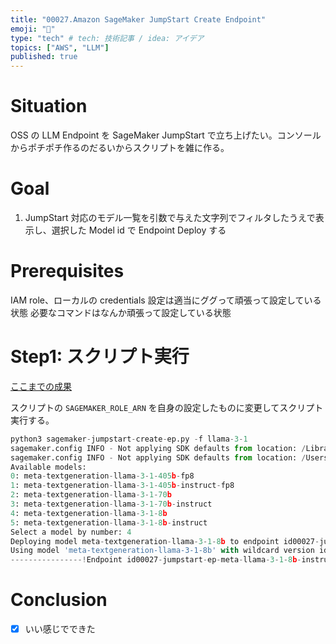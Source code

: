 ```yaml
---
title: "00027.Amazon SageMaker JumpStart Create Endpoint"
emoji: "🙌"
type: "tech" # tech: 技術記事 / idea: アイデア
topics: ["AWS", "LLM"]
published: true
---
```


# Situation
OSS の LLM Endpoint を SageMaker JumpStart で立ち上げたい。コンソールからポチポチ作るのだるいからスクリプトを雑に作る。

# Goal
1. JumpStart 対応のモデル一覧を引数で与えた文字列でフィルタしたうえで表示し、選択した Model id で Endpoint Deploy する

# Prerequisites
IAM role、ローカルの credentials 設定は適当にググって頑張って設定している状態
必要なコマンドはなんか頑張って設定している状態

# Step1: スクリプト実行

[ここまでの成果](https://gist.github.com/littlemex/34e3ee304bbcd59c8eb25e8d53b06771)

スクリプトの `SAGEMAKER_ROLE_ARN` を自身の設定したものに変更してスクリプト実行する。 

```python
python3 sagemaker-jumpstart-create-ep.py -f llama-3-1
sagemaker.config INFO - Not applying SDK defaults from location: /Library/Application Support/sagemaker/config.yaml
sagemaker.config INFO - Not applying SDK defaults from location: /Users/akazawt/Library/Application Support/sagemaker/config.yaml
Available models:
0: meta-textgeneration-llama-3-1-405b-fp8
1: meta-textgeneration-llama-3-1-405b-instruct-fp8
2: meta-textgeneration-llama-3-1-70b
3: meta-textgeneration-llama-3-1-70b-instruct
4: meta-textgeneration-llama-3-1-8b
5: meta-textgeneration-llama-3-1-8b-instruct
Select a model by number: 4
Deploying model meta-textgeneration-llama-3-1-8b to endpoint id00027-jumpstart-ep-meta-llama-3-1-8b-instruct-test01 on instance type None
Using model 'meta-textgeneration-llama-3-1-8b' with wildcard version identifier '*'. You can pin to version '1.0.0' for more stable results. Note that models may have different input/output signatures after a major version upgrade.
----------------!Endpoint id00027-jumpstart-ep-meta-llama-3-1-8b-instruct-test01 has been created successfully.
```

# Conclusion
- [x] いい感じでできた